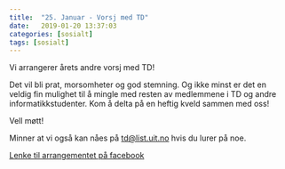 ```yaml
---
title:  "25. Januar - Vorsj med TD"
date:   2019-01-20 13:37:03
categories: [sosialt]
tags: [sosialt]
---
```


Vi arrangerer årets andre vorsj med TD! 

Det vil bli prat, morsomheter og god stemning. Og ikke minst er det en veldig fin mulighet til å mingle med resten av medlemmene i TD og andre informatikkstudenter. Kom å delta på en heftig kveld sammen med oss!

Vell møtt!




Minner at vi også kan nåes på [td@list.uit.no](mailto:td@list.uit.no) hvis du lurer på noe.

[Lenke til arrangementet på facebook](https://www.facebook.com/events/371618513667828/)